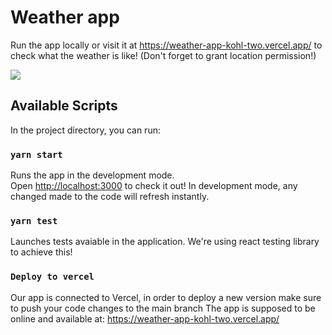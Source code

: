 # Weather app

Run the app locally or visit it at https://weather-app-kohl-two.vercel.app/ to check what the weather is like! (Don't forget to grant location permission!)

![](https://i.postimg.cc/j2rVzgLr/Capturar.png)

## Available Scripts

In the project directory, you can run:

### `yarn start`

Runs the app in the development mode.\
Open [http://localhost:3000](http://localhost:3000) to check it out!
In development mode, any changed made to the code will refresh instantly.

### `yarn test`

Launches tests avaiable in the application. We're using react testing library to achieve this!

### `Deploy to vercel`

Our app is connected to Vercel, in order to deploy a new version make sure to push your code changes to the main branch
The app is supposed to be online and available at: https://weather-app-kohl-two.vercel.app/
